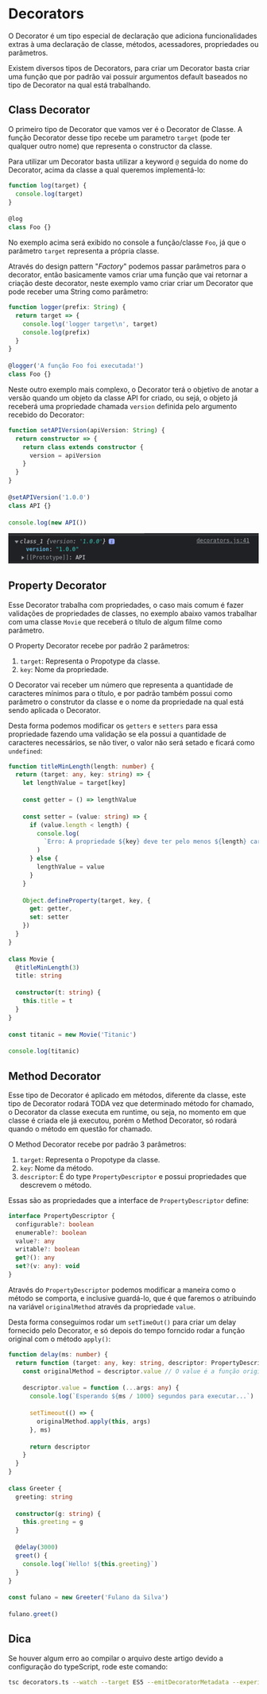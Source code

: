 # Decorators

O Decorator é um tipo especial de declaração que adiciona funcionalidades extras à uma declaração de classe, métodos, acessadores, propriedades ou parâmetros.

Existem diversos tipos de Decorators, para criar um Decorator basta criar uma função que por padrão vai possuir argumentos default baseados no tipo de Decorator na qual está trabalhando.

## Class Decorator

O primeiro tipo de Decorator que vamos ver é o Decorator de Classe. A função Decorator desse tipo recebe um parametro `target` (pode ter qualquer outro nome) que representa o constructor da classe.

Para utilizar um Decorator basta utilizar a keyword `@` seguida do nome do Decorator, acima da classe a qual queremos implementá-lo:

```ts
function log(target) {
  console.log(target)
}

@log
class Foo {}
```

No exemplo acima será exibido no console a função/classe `Foo`, já que o parâmetro `target` representa a própria classe.

Através do design pattern "_Factory_" podemos passar parâmetros para o decorator, então basicamente vamos criar uma função que vai retornar a criação deste decorator, neste exemplo vamo criar criar um Decorator que pode receber uma String como parâmetro:

```ts
function logger(prefix: String) {
  return target => {
    console.log('logger target\n', target)
    console.log(prefix)
  }
}

@logger('A função Foo foi executada!')
class Foo {}
```

Neste outro exemplo mais complexo, o Decorator terá o objetivo de anotar a versão quando um objeto da classe API for criado, ou sejá, o objeto já receberá uma propriedade chamada `version` definida pelo argumento recebido do Decorator:

```ts
function setAPIVersion(apiVersion: String) {
  return constructor => {
    return class extends constructor {
      version = apiVersion
    }
  }
}

@setAPIVersion('1.0.0')
class API {}

console.log(new API())
```

![Decorator Class example](../assets/decorator-version-example.png)

## Property Decorator

Esse Decorator trabalha com propriedades, o caso mais comum é fazer validações de propriedades de classes, no exemplo abaixo vamos trabalhar com uma classe `Movie` que receberá o título de algum filme como parâmetro.

O Property Decorator recebe por padrão 2 parâmetros:

1. `target`: Representa o Propotype da classe.
2. `key`: Nome da propriedade.

O Decorator vai receber um número que representa a quantidade de caracteres mínimos para o título, e por padrão também possui como parâmetro o construtor da classe e o nome da propriedade na qual está sendo aplicada o Decorator.

Desta forma podemos modificar os `getters` e `setters` para essa propriedade fazendo uma validação se ela possui a quantidade de caracteres necessários, se não tiver, o valor não será setado e ficará como `undefined`:

```ts
function titleMinLength(length: number) {
  return (target: any, key: string) => {
    let lengthValue = target[key]

    const getter = () => lengthValue

    const setter = (value: string) => {
      if (value.length < length) {
        console.log(
          `Erro: A propriedade ${key} deve ter pelo menos ${length} caracteres!`
        )
      } else {
        lengthValue = value
      }
    }

    Object.defineProperty(target, key, {
      get: getter,
      set: setter
    })
  }
}

class Movie {
  @titleMinLength(3)
  title: string

  constructor(t: string) {
    this.title = t
  }
}

const titanic = new Movie('Titanic')

console.log(titanic)
```

## Method Decorator

Esse tipo de Decorator é aplicado em métodos, diferente da classe, este tipo de Decorator rodará TODA vez que determinado método for chamado, o Decorator da classe executa em runtime, ou seja, no momento em que classe é criada ele já executou, porém o Method Decorator, só rodará quando o método em questão for chamado.

O Method Decorator recebe por padrão 3 parâmetros:

1. `target`: Representa o Propotype da classe.
2. `key`: Nome da método.
3. `descriptor`: É do type `PropertyDescriptor` e possui propriedades que descrevem o método.

Essas são as propriedades que a interface de `PropertyDescriptor` define:

```ts
interface PropertyDescriptor {
  configurable?: boolean
  enumerable?: boolean
  value?: any
  writable?: boolean
  get?(): any
  set?(v: any): void
}
```

Através do `PropertyDescriptor` podemos modificar a maneira como o método se comporta, e inclusive guardá-lo, que é que faremos o atribuindo na variável `originalMethod` através da propriedade `value`.

Desta forma conseguimos rodar um `setTimeOut()` para criar um delay fornecido pelo Decorator, e só depois do tempo forncido rodar a função original com o método `apply()`:

```ts
function delay(ms: number) {
  return function (target: any, key: string, descriptor: PropertyDescriptor) {
    const originalMethod = descriptor.value // O value é a função original

    descriptor.value = function (...args: any) {
      console.log(`Esperando ${ms / 1000} segundos para executar...`)

      setTimeout(() => {
        originalMethod.apply(this, args)
      }, ms)

      return descriptor
    }
  }
}

class Greeter {
  greeting: string

  constructor(g: string) {
    this.greeting = g
  }

  @delay(3000)
  greet() {
    console.log(`Hello! ${this.greeting}`)
  }
}

const fulano = new Greeter('Fulano da Silva')

fulano.greet()
```

## Dica

Se houver algum erro ao compilar o arquivo deste artigo devido a configuração do typeScript, rode este comando:

```sh
tsc decorators.ts --watch --target ES5 --emitDecoratorMetadata --experimentalDecorators
```
